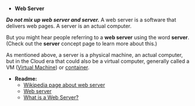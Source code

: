 * **Web Server**

***Do not mix up web server and server.***
A web server is a software that delivers web pages. A server is an actual computer.

But you might hear people referring to a **web server** using the word **server**. (Check out the **server** concept page to learn more about this.)

As mentioned above, a server is a physical machine, an actual computer, but in the Cloud era that could also be a virtual computer, generally called a VM ([Virtual Machine](https://en.m.wikipedia.org/wiki/Virtual_machine)) or [container](https://www.cio.com/article/247005/what-are-containers-and-why-do-you-need-them.html).

* **Readme:**
  - [Wikipedia page about web server](https://en.m.wikipedia.org/wiki/Web_server)
  - [Web server](https://developer.mozilla.org/en-US/docs/Learn/Common_questions/Web_mechanics/What_is_a_web_server)
  - [What is a Web Server?](https://developer.mozilla.org/en-US/docs/Learn/Common_questions/Web_mechanics/What_is_a_web_server)
